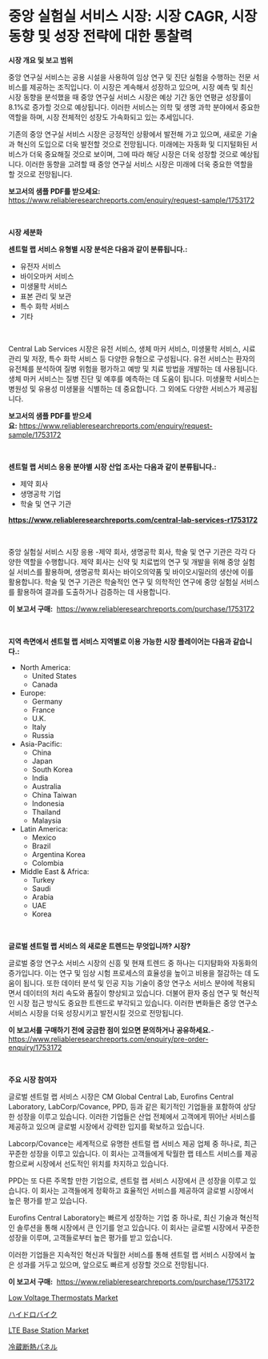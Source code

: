 <p><h1>중앙 실험실 서비스 시장: 시장 CAGR, 시장 동향 및 성장 전략에 대한 통찰력</h1></p><p><strong>시장 개요 및 보고 범위</strong></p>
<p><p>중앙 연구실 서비스는 공용 시설을 사용하여 임상 연구 및 진단 실험을 수행하는 전문 서비스를 제공하는 조직입니다. 이 시장은 계속해서 성장하고 있으며, 시장 예측 및 최신 시장 동향을 분석했을 때 중앙 연구실 서비스 시장은 예상 기간 동안 연평균 성장률이 8.1%로 증가할 것으로 예상됩니다. 이러한 서비스는 의학 및 생명 과학 분야에서 중요한 역할을 하며, 시장 전체적인 성장도 가속화되고 있는 추세입니다.</p><p>기존의 중앙 연구실 서비스 시장은 긍정적인 상황에서 발전해 가고 있으며, 새로운 기술과 혁신의 도입으로 더욱 발전할 것으로 전망됩니다. 미래에는 자동화 및 디지털화된 서비스가 더욱 중요해질 것으로 보이며, 그에 따라 해당 시장은 더욱 성장할 것으로 예상됩니다. 이러한 동향을 고려할 때 중앙 연구실 서비스 시장은 미래에 더욱 중요한 역할을 할 것으로 전망됩니다.</p></p>
<p><strong>보고서의 샘플 PDF를 받으세요:</strong> <a href="https://www.reliableresearchreports.com/enquiry/request-sample/1753172">https://www.reliableresearchreports.com/enquiry/request-sample/1753172</a></p>
<p>&nbsp;</p>
<p><strong>시장 세분화</strong></p>
<p><strong>센트럴 랩 서비스 유형별 시장 분석은 다음과 같이 분류됩니다.:</strong></p>
<p><ul><li>유전자 서비스</li><li>바이오마커 서비스</li><li>미생물학 서비스</li><li>표본 관리 및 보관</li><li>특수 화학 서비스</li><li>기타</li></ul></p>
<p>&nbsp;</p>
<p><p>Central Lab Services 시장은 유전 서비스, 생체 마커 서비스, 미생물학 서비스, 시료 관리 및 저장, 특수 화학 서비스 등 다양한 유형으로 구성됩니다. 유전 서비스는 환자의 유전체를 분석하여 질병 위험을 평가하고 예방 및 치료 방법을 개발하는 데 사용됩니다. 생체 마커 서비스는 질병 진단 및 예후를 예측하는 데 도움이 됩니다. 미생물학 서비스는 병원성 및 유용성 미생물을 식별하는 데 중요합니다. 그 외에도 다양한 서비스가 제공됩니다.</p></p>
<p><strong>보고서의 샘플 PDF를 받으세요:</strong>&nbsp;<a href="https://www.reliableresearchreports.com/enquiry/request-sample/1753172">https://www.reliableresearchreports.com/enquiry/request-sample/1753172</a></p>
<p>&nbsp;</p>
<p><strong> 센트럴 랩 서비스 응용 분야별 시장 산업 조사는 다음과 같이 분류됩니다.:</strong></p>
<p><ul><li>제약 회사</li><li>생명공학 기업</li><li>학술 및 연구 기관</li></ul></p>
<p><strong><a href="https://www.reliableresearchreports.com/central-lab-services-r1753172">https://www.reliableresearchreports.com/central-lab-services-r1753172</a></strong></p>
<p>&nbsp;</p>
<p><p>중앙 실험실 서비스 시장 응용 -제약 회사, 생명공학 회사, 학술 및 연구 기관은 각각 다양한 역할을 수행합니다. 제약 회사는 신약 및 치료법의 연구 및 개발을 위해 중앙 실험실 서비스를 활용하며, 생명공학 회사는 바이오의약품 및 바이오시밀러의 생산에 이를 활용합니다. 학술 및 연구 기관은 학술적인 연구 및 의학적인 연구에 중앙 실험실 서비스를 활용하여 결과를 도출하거나 검증하는 데 사용합니다.</p></p>
<p><strong>이 보고서 구매:</strong>&nbsp; <a href="https://www.reliableresearchreports.com/purchase/1753172">https://www.reliableresearchreports.com/purchase/1753172</a></p>
<p>&nbsp;</p>
<p><strong>지역 측면에서 센트럴 랩 서비스 지역별로 이용 가능한 시장 플레이어는 다음과 같습니다.:</strong></p>
<p><ul>
    <li>
        North America:
        <ul>
            <li>United States</li>
            <li>Canada</li>
        </ul>
    </li>
    <li>
        Europe:
        <ul>
            <li>Germany</li>
            <li>France</li>
            <li>U.K.</li>
            <li>Italy</li>
            <li>Russia</li>
        </ul>
    </li>
    <li>
        Asia-Pacific:
        <ul>
            <li>China</li>
            <li>Japan</li>
            <li>South Korea</li>
            <li>India</li>
            <li>Australia</li>
            <li>China Taiwan</li>
            <li>Indonesia</li>
            <li>Thailand</li>
            <li>Malaysia</li>
        </ul>
    </li>
    <li>
        Latin America:
        <ul>
            <li>Mexico</li>
            <li>Brazil</li>
            <li>Argentina Korea</li>
            <li>Colombia</li>
        </ul>
    </li>
    <li>
        Middle East & Africa:
        <ul>
            <li>Turkey</li>
            <li>Saudi</li>
            <li>Arabia</li>
            <li>UAE</li>
            <li>Korea</li>
        </ul>
    </li>
    </ul></p>
<p>&nbsp;</p>
<p><strong>글로벌 센트럴 랩 서비스 의 새로운 트렌드는 무엇입니까? 시장?</strong></p>
<p><p>글로벌 중앙 연구소 서비스 시장의 신흥 및 현재 트렌드 중 하나는 디지턈화와 자동화의 증가입니다. 이는 연구 및 임상 시험 프로세스의 효율성을 높이고 비용을 절감하는 데 도움이 됩니다. 또한 데이터 분석 및 인공 지능 기술이 중앙 연구소 서비스 분야에 적용되면서 데이터의 처리 속도와 품질이 향상되고 있습니다. 더불어 환자 중심 연구 및 혁신적인 시장 접근 방식도 중요한 트렌드로 부각되고 있습니다. 이러한 변화들은 중앙 연구소 서비스 시장을 더욱 성장시키고 발전시킬 것으로 전망됩니다.</p></p>
<p><strong>이 보고서를 구매하기 전에 궁금한 점이 있으면 문의하거나 공유하세요.</strong>- <a href="https://www.reliableresearchreports.com/enquiry/pre-order-enquiry/1753172">https://www.reliableresearchreports.com/enquiry/pre-order-enquiry/1753172</a></p>
<p>&nbsp;</p>
<p><strong>주요 시장 참여자</strong></p>
<p><p>글로벌 센트럴 랩 서비스 시장은 CM Global Central Lab, Eurofins Central Laboratory, LabCorp/Covance, PPD, 등과 같은 획기적인 기업들을 포함하여 상당한 성장을 이루고 있습니다. 이러한 기업들은 산업 전체에서 고객에게 뛰어난 서비스를 제공하고 있으며 글로벌 시장에서 강력한 입지를 확보하고 있습니다.</p><p>Labcorp/Covance는 세계적으로 유명한 센트럴 랩 서비스 제공 업체 중 하나로, 최근 꾸준한 성장을 이루고 있습니다. 이 회사는 고객들에게 탁월한 랩 테스트 서비스를 제공함으로써 시장에서 선도적인 위치를 차지하고 있습니다.</p><p>PPD는 또 다른 주목할 만한 기업으로, 센트럴 랩 서비스 시장에서 큰 성장을 이루고 있습니다. 이 회사는 고객들에게 정확하고 효율적인 서비스를 제공하여 글로벌 시장에서 높은 평가를 받고 있습니다.</p><p>Eurofins Central Laboratory는 빠르게 성장하는 기업 중 하나로, 최신 기술과 혁신적인 솔루션을 통해 시장에서 큰 인기를 얻고 있습니다. 이 회사는 글로벌 시장에서 꾸준한 성장을 이루며, 고객들로부터 높은 평가를 받고 있습니다.</p><p>이러한 기업들은 지속적인 혁신과 탁월한 서비스를 통해 센트럴 랩 서비스 시장에서 높은 성과를 거두고 있으며, 앞으로도 빠르게 성장할 것으로 전망됩니다.</p></p>
<p><strong>이 보고서 구매:</strong>&nbsp;&nbsp;<a href="https://www.reliableresearchreports.com/purchase/1753172">https://www.reliableresearchreports.com/purchase/1753172</a></p>
<p><p><a href="https://github.com/seekum/Market-Research-Report-List-2/blob/main/low-voltage-thermostats-market.md">Low Voltage Thermostats Market</a></p><p><a href="https://medium.com/@krishnajlhre/2024%E5%B9%B4%E3%81%8B%E3%82%892031%E5%B9%B4%E3%81%BE%E3%81%A7%E3%81%AE%E6%9C%9F%E9%96%93%E3%81%AE%E3%83%8F%E3%82%A4%E3%83%89%E3%83%AD%E3%83%90%E3%82%A4%E3%82%AF%E5%B8%82%E5%A0%B4%E5%88%86%E6%9E%90%E3%81%A8%E3%82%B5%E3%82%A4%E3%82%BA%E4%BA%88%E6%B8%AC-5a183273e565">ハイドロバイク</a></p><p><a href="https://github.com/nancykennedykellievqfqt2/Market-Research-Report-List-2/blob/main/lte-base-station-market.md">LTE Base Station Market</a></p><p><a href="https://medium.com/@drewosciski565654/cold-storage-insulated-panels-market-2031%E5%B9%B4%E3%81%BE%E3%81%A7%E3%81%AE%E3%83%88%E3%83%AC%E3%83%B3%E3%83%89-%E4%BA%88%E6%B8%AC-%E7%AB%B6%E4%BA%89%E5%88%86%E6%9E%90-db7117fc8a61">冷蔵断熱パネル</a></p></p>